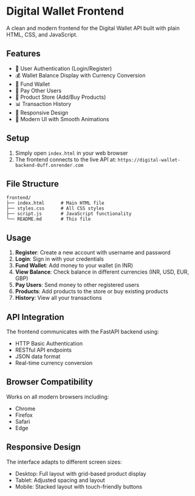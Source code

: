 # Digital Wallet Frontend

A clean and modern frontend for the Digital Wallet API built with plain HTML, CSS, and JavaScript.

## Features

- 🔐 User Authentication (Login/Register)
- 💰 Wallet Balance Display with Currency Conversion
- 💸 Fund Wallet
- 👥 Pay Other Users
- 🛒 Product Store (Add/Buy Products)
- 📊 Transaction History
- 📱 Responsive Design
- 🎨 Modern UI with Smooth Animations

## Setup

1. Simply open `index.html` in your web browser
2. The frontend connects to the live API at: `https://digital-wallet-backend-0uff.onrender.com`

## File Structure

```
frontend/
├── index.html      # Main HTML file
├── styles.css      # All CSS styles
├── script.js       # JavaScript functionality
└── README.md       # This file
```

## Usage

1. **Register**: Create a new account with username and password
2. **Login**: Sign in with your credentials
3. **Fund Wallet**: Add money to your wallet (in INR)
4. **View Balance**: Check balance in different currencies (INR, USD, EUR, GBP)
5. **Pay Users**: Send money to other registered users
6. **Products**: Add products to the store or buy existing products
7. **History**: View all your transactions

## API Integration

The frontend communicates with the FastAPI backend using:
- HTTP Basic Authentication
- RESTful API endpoints
- JSON data format
- Real-time currency conversion

## Browser Compatibility

Works on all modern browsers including:
- Chrome
- Firefox
- Safari
- Edge

## Responsive Design

The interface adapts to different screen sizes:
- Desktop: Full layout with grid-based product display
- Tablet: Adjusted spacing and layout
- Mobile: Stacked layout with touch-friendly buttons